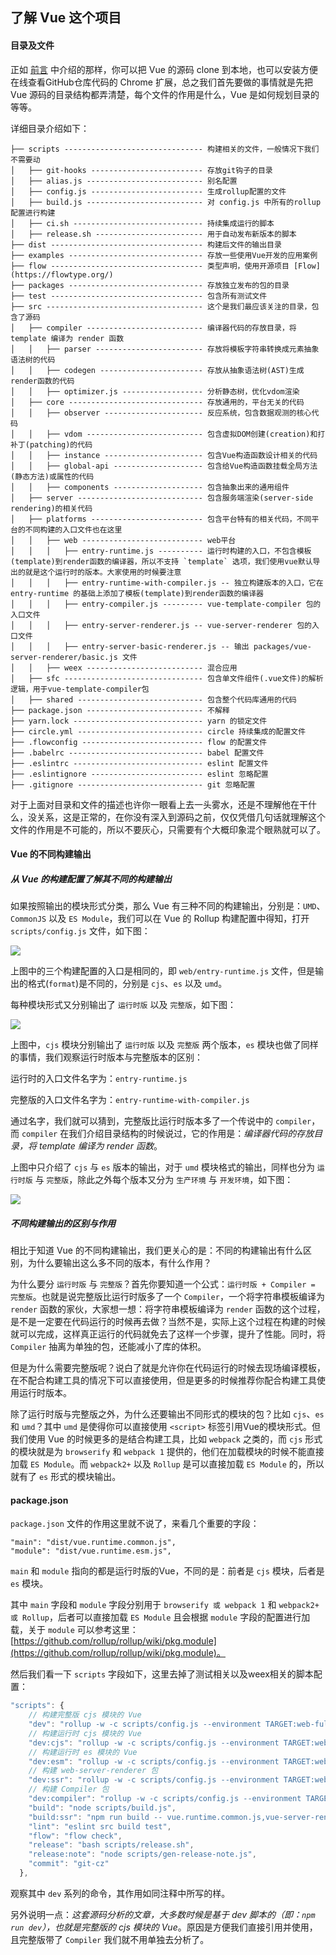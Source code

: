 ## 了解 Vue 这个项目

#### 目录及文件

正如 [前言](./前言.md) 中介绍的那样，你可以把 Vue 的源码 clone 到本地，也可以安装方便在线查看GitHub仓库代码的 Chrome 扩展，总之我们首先要做的事情就是先把 Vue 源码的目录结构都弄清楚，每个文件的作用是什么，Vue 是如何规划目录的等等。

详细目录介绍如下：

```
├── scripts ------------------------------- 构建相关的文件，一般情况下我们不需要动
│   ├── git-hooks ------------------------- 存放git钩子的目录
│   ├── alias.js -------------------------- 别名配置
│   ├── config.js ------------------------- 生成rollup配置的文件
│   ├── build.js -------------------------- 对 config.js 中所有的rollup配置进行构建
│   ├── ci.sh ----------------------------- 持续集成运行的脚本
│   ├── release.sh ------------------------ 用于自动发布新版本的脚本
├── dist ---------------------------------- 构建后文件的输出目录
├── examples ------------------------------ 存放一些使用Vue开发的应用案例
├── flow ---------------------------------- 类型声明，使用开源项目 [Flow](https://flowtype.org/)
├── packages ------------------------------ 存放独立发布的包的目录
├── test ---------------------------------- 包含所有测试文件
├── src ----------------------------------- 这个是我们最应该关注的目录，包含了源码
│   ├── compiler -------------------------- 编译器代码的存放目录，将 template 编译为 render 函数
│   │   ├── parser ------------------------ 存放将模板字符串转换成元素抽象语法树的代码
│   │   ├── codegen ----------------------- 存放从抽象语法树(AST)生成render函数的代码
│   │   ├── optimizer.js ------------------ 分析静态树，优化vdom渲染
│   ├── core ------------------------------ 存放通用的，平台无关的代码
│   │   ├── observer ---------------------- 反应系统，包含数据观测的核心代码
│   │   ├── vdom -------------------------- 包含虚拟DOM创建(creation)和打补丁(patching)的代码
│   │   ├── instance ---------------------- 包含Vue构造函数设计相关的代码
│   │   ├── global-api -------------------- 包含给Vue构造函数挂载全局方法(静态方法)或属性的代码
│   │   ├── components -------------------- 包含抽象出来的通用组件
│   ├── server ---------------------------- 包含服务端渲染(server-side rendering)的相关代码
│   ├── platforms ------------------------- 包含平台特有的相关代码，不同平台的不同构建的入口文件也在这里
│   │   ├── web --------------------------- web平台
│   │   │   ├── entry-runtime.js ---------- 运行时构建的入口，不包含模板(template)到render函数的编译器，所以不支持 `template` 选项，我们使用vue默认导出的就是这个运行时的版本。大家使用的时候要注意
│   │   │   ├── entry-runtime-with-compiler.js -- 独立构建版本的入口，它在 entry-runtime 的基础上添加了模板(template)到render函数的编译器
│   │   │   ├── entry-compiler.js --------- vue-template-compiler 包的入口文件
│   │   │   ├── entry-server-renderer.js -- vue-server-renderer 包的入口文件
│   │   │   ├── entry-server-basic-renderer.js -- 输出 packages/vue-server-renderer/basic.js 文件
│   │   ├── weex -------------------------- 混合应用
│   ├── sfc ------------------------------- 包含单文件组件(.vue文件)的解析逻辑，用于vue-template-compiler包
│   ├── shared ---------------------------- 包含整个代码库通用的代码
├── package.json -------------------------- 不解释
├── yarn.lock ----------------------------- yarn 的锁定文件
├── circle.yml ---------------------------- circle 持续集成的配置文件
├── .flowconfig --------------------------- flow 的配置文件
├── .babelrc ------------------------------ babel 配置文件
├── .eslintrc ----------------------------- eslint 配置文件
├── .eslintignore ------------------------- eslint 忽略配置
├── .gitignore ---------------------------- git 忽略配置
```

对于上面对目录和文件的描述也许你一眼看上去一头雾水，还是不理解他在干什么，没关系，这是正常的，在你没有深入到源码之前，仅仅凭借几句话就理解这个文件的作用是不可能的，所以不要灰心，只需要有个大概印象混个眼熟就可以了。

#### Vue 的不同构建输出

##### 从 Vue 的构建配置了解其不同的构建输出

如果按照输出的模块形式分类，那么 Vue 有三种不同的构建输出，分别是：`UMD`、`CommonJS` 以及 `ES Module`，我们可以在 Vue 的 Rollup 构建配置中得知，打开 `scripts/config.js` 文件，如下图：

![](http://ovjvjtt4l.bkt.clouddn.com/2017-08-31-vue-build-config1.png)

上图中的三个构建配置的入口是相同的，即 `web/entry-runtime.js` 文件，但是输出的格式(`format`)是不同的，分别是 `cjs`、`es` 以及 `umd`。

每种模块形式又分别输出了 `运行时版` 以及 `完整版`，如下图：

![](http://ovjvjtt4l.bkt.clouddn.com/2017-08-31-130242.jpg)

上图中，`cjs` 模块分别输出了 `运行时版` 以及 `完整版` 两个版本，`es` 模块也做了同样的事情，我们观察运行时版本与完整版本的区别：

运行时的入口文件名字为：`entry-runtime.js`

完整版的入口文件名字为：`entry-runtime-with-compiler.js`

通过名字，我们就可以猜到，完整版比运行时版本多了一个传说中的 `compiler`，而 `compiler` 在我们介绍目录结构的时候说过，它的作用是：*编译器代码的存放目录，将 template 编译为 render 函数*。

上图中只介绍了 `cjs` 与 `es` 版本的输出，对于 `umd` 模块格式的输出，同样也分为 `运行时版` 与 `完整版`，除此之外每个版本又分为 `生产环境` 与 `开发环境`，如下图：

![](http://ovjvjtt4l.bkt.clouddn.com/2017-08-31-131849.jpg)

##### 不同构建输出的区别与作用

相比于知道 Vue 的不同构建输出，我们更关心的是：不同的构建输出有什么区别，为什么要输出这么多不同的版本，有什么作用？

为什么要分 `运行时版` 与 `完整版`？首先你要知道一个公式：`运行时版 + Compiler = 完整版`。也就是说完整版比运行时版多了一个 `Compiler`，一个将字符串模板编译为 `render` 函数的家伙，大家想一想：将字符串模板编译为 `render` 函数的这个过程，是不是一定要在代码运行的时候再去做？当然不是，实际上这个过程在构建的时候就可以完成，这样真正运行的代码就免去了这样一个步骤，提升了性能。同时，将 `Compiler` 抽离为单独的包，还能减小了库的体积。

但是为什么需要完整版呢？说白了就是允许你在代码运行的时候去现场编译模板，在不配合构建工具的情况下可以直接使用，但是更多的时候推荐你配合构建工具使用运行时版本。

除了运行时版与完整版之外，为什么还要输出不同形式的模块的包？比如 `cjs`、`es` 和 `umd`？其中 `umd` 是使得你可以直接使用 `<script>` 标签引用Vue的模块形式。但我们使用 Vue 的时候更多的是结合构建工具，比如 `webpack` 之类的，而 `cjs` 形式的模块就是为 `browserify` 和 `webpack 1` 提供的，他们在加载模块的时候不能直接加载 `ES Module`。而 `webpack2+` 以及 `Rollup` 是可以直接加载 `ES Module` 的，所以就有了 `es` 形式的模块输出。

#### package.json

`package.json` 文件的作用这里就不说了，来看几个重要的字段：

```sj
"main": "dist/vue.runtime.common.js",
"module": "dist/vue.runtime.esm.js",
```

`main` 和 `module` 指向的都是运行时版的Vue，不同的是：前者是 `cjs` 模块，后者是 `es` 模块。

其中 `main` 字段和 `module` 字段分别用于 `browserify 或 webpack 1` 和 `webpack2+ 或 Rollup`，后者可以直接加载 `ES Module` 且会根据 `module` 字段的配置进行加载，关于 `module` 可以参考这里：[https://github.com/rollup/rollup/wiki/pkg.module](https://github.com/rollup/rollup/wiki/pkg.module)。

然后我们看一下 `scripts` 字段如下，这里去掉了测试相关以及weex相关的脚本配置：

```js
"scripts": {
	// 构建完整版 cjs 模块的 Vue
    "dev": "rollup -w -c scripts/config.js --environment TARGET:web-full-dev",
    // 构建运行时 cjs 模块的 Vue
    "dev:cjs": "rollup -w -c scripts/config.js --environment TARGET:web-runtime-cjs",
    // 构建运行时 es 模块的 Vue
    "dev:esm": "rollup -w -c scripts/config.js --environment TARGET:web-runtime-esm",
    // 构建 web-server-renderer 包
    "dev:ssr": "rollup -w -c scripts/config.js --environment TARGET:web-server-renderer",
    // 构建 Compiler 包
    "dev:compiler": "rollup -w -c scripts/config.js --environment TARGET:web-compiler ",
    "build": "node scripts/build.js",
    "build:ssr": "npm run build -- vue.runtime.common.js,vue-server-renderer",
    "lint": "eslint src build test",
    "flow": "flow check",
    "release": "bash scripts/release.sh",
    "release:note": "node scripts/gen-release-note.js",
    "commit": "git-cz"
  },
```

观察其中 `dev` 系列的命令，其作用如同注释中所写的样。

另外说明一点：*这套源码分析的文章，大多数时候是基于 dev 脚本的（即：`npm run dev`），也就是完整版的 cjs 模块的 Vue*。原因是方便我们直接引用并使用，且完整版带了 `Compiler` 我们就不用单独去分析了。










